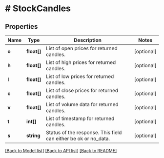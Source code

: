 # # StockCandles

## Properties

Name | Type | Description | Notes
------------ | ------------- | ------------- | -------------
**o** | **float[]** | List of open prices for returned candles. | [optional]
**h** | **float[]** | List of high prices for returned candles. | [optional]
**l** | **float[]** | List of low prices for returned candles. | [optional]
**c** | **float[]** | List of close prices for returned candles. | [optional]
**v** | **float[]** | List of volume data for returned candles. | [optional]
**t** | **int[]** | List of timestamp for returned candles. | [optional]
**s** | **string** | Status of the response. This field can either be ok or no_data. | [optional]

[[Back to Model list]](../../README.md#models) [[Back to API list]](../../README.md#endpoints) [[Back to README]](../../README.md)
